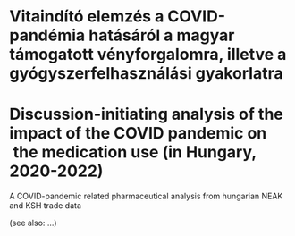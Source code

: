 # Vitaindító elemzés a COVID-pandémia hatásáról a magyar támogatott vényforgalomra, illetve a gyógyszerfelhasználási gyakorlatra

# Discussion-initiating analysis of the impact of the COVID pandemic on  the medication use (in Hungary, 2020-2022)

A COVID-pandemic related pharmaceutical analysis from hungarian NEAK and KSH trade data


(see also: ...)
